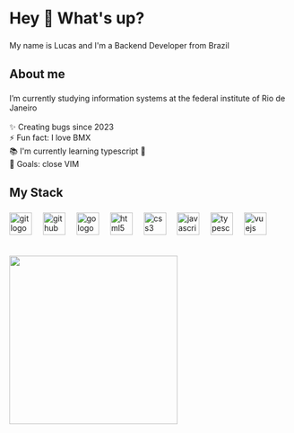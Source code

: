 <h1 align="left">Hey 👋 What's up?</h1>

###

<p align="left">My name is Lucas and I'm a Backend Developer from Brazil</p>

###

<h2 align="left">About me</h2>

###

<div>
  <p align="left">
    I’m currently studying information systems at the federal institute of Rio de Janeiro<br><br>
    ✨ Creating bugs since 2023<br>
    ⚡ Fun fact: I love BMX<br>
    📚 I'm currently learning typescript 🔷<br>
    🎯 Goals: close VIM<br>
  </p>
</div>

###

<h2 align="left">My Stack</h2>

###

<div align="left">
  <!-- Controle de versão -->
<img src="https://cdn.jsdelivr.net/gh/devicons/devicon/icons/git/git-original.svg" width="40" height="40" alt="git logo" />
<img width="12" />
<img src="https://cdn.jsdelivr.net/gh/devicons/devicon/icons/github/github-original.svg" width="40" height="40" alt="github logo" />
<img width="12" />

<!-- Linguagem principal -->
<img src="https://cdn.jsdelivr.net/gh/devicons/devicon/icons/go/go-original.svg" width="40" height="40" alt="go logo" />
<img width="12" />

<!-- Frontend -->
<img src="https://cdn.jsdelivr.net/gh/devicons/devicon/icons/html5/html5-original.svg" width="40" height="40" alt="html5 logo" />
<img width="12" />
<img src="https://cdn.jsdelivr.net/gh/devicons/devicon/icons/css3/css3-original.svg" width="40" height="40" alt="css3 logo" />
<img width="12" />
<img src="https://cdn.jsdelivr.net/gh/devicons/devicon/icons/javascript/javascript-original.svg" width="40" height="40" alt="javascript logo" />
<img width="12" />
<img src="https://cdn.jsdelivr.net/gh/devicons/devicon/icons/typescript/typescript-original.svg" width="40" height="40" alt="typescript logo" />
<img width="12" />
<img src="https://cdn.jsdelivr.net/gh/devicons/devicon/icons/vuejs/vuejs-original.svg" width="40" height="40" alt="vuejs logo" />
<img width="12" />
</div>

<br>
<br>

<img align="center" width="300" height="300" src="https://media3.giphy.com/media/v1.Y2lkPTc5MGI3NjExbTBrdm9zbXJkNW9uNmZjbWEzMDR0N3QwdTh4ZWkyb2l1ajR3YnZueSZlcD12MV9pbnRlcm5hbF9naWZfYnlfaWQmY3Q9Zw/13HBDT4QSTpveU/giphy.gif"  />

###
